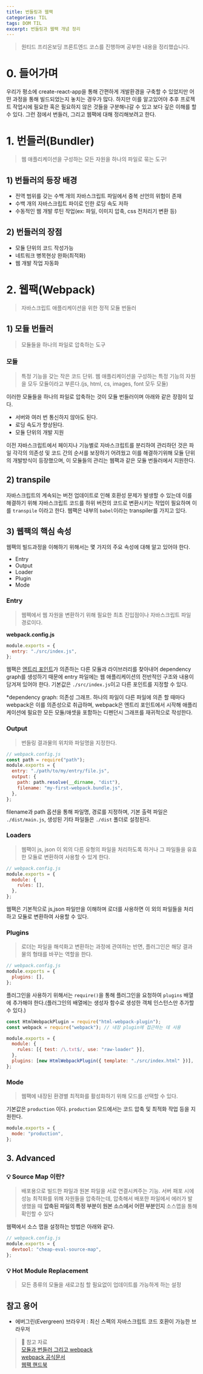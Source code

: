 ```yaml
---
title: 번들링과 웹팩
categories: TIL
tags: DOM TIL
excerpt: 번들링과 웹팩 개념 정리
---
```


> 원티드 프리온보딩 프론트엔드 코스를 진행하며 공부한 내용을 정리했습니다.

# 0. 들어가며

우리가 평소에 create-react-app을 통해 간편하게 개발환경을 구축할 수 있었지만 어떤 과정을 통해 빌드되었는지 놓치는 경우가 많다. 하지만 이를 알고있어야 추후 프로젝트 작업시에 필요한 혹은 필요하지 않은 것들을 구분해나갈 수 있고 보다 깊은 이해를 할 수 있다. 그런 점에서 번들러, 그리고 웹팩에 대해 정리해보려고 한다.

# 1. 번들러(Bundler)

> 웹 애플리케이션을 구성하는 모든 자원을 하나의 파일로 묶는 도구!

## 1) 번들러의 등장 배경

- 전역 범위를 갖는 수백 개의 자바스크립트 파일에서 중복 선언의 위험이 존재
- 수백 개의 자바스크립트 파이로 인한 로딩 속도 저하
- 수동적인 웹 개발 루틴 작업(ex: 파일, 이미지 압축, css 전처리기 변환 등)

## 2) 번들러의 장점

- 모듈 단위의 코드 작성가능
- 네트워크 병목현상 완화(최적화)
- 웹 개발 작업 자동화

# 2. 웹팩(Webpack)

> 자바스크립트 애플리케이션을 위한 정적 모듈 번들러

## 1) 모듈 번들러

> 모듈들을 하나의 파일로 압축하는 도구

### 모듈

> 특정 기능을 갖는 작은 코드 단위. 웹 애플리케이션을 구성하는 특정 기능의 자원을 모두 모듈이라고 부른다.(js, html, cs, images, font 모두 모듈)

이러한 모듈들을 하나의 파일로 압축하는 것이 모듈 번들러이며 아래와 같은 장점이 있다.

- 서버와 여러 번 통신하지 않아도 된다.
- 로딩 속도가 향상된다.
- 모듈 단위의 개발 지원

이전 자바스크립트에서 페이지나 기능별로 자바스크립트를 분리하여 관리하던 것은 파일 각각의 의존성 및 코드 간의 순서를 보장하기 어려웠고 이를 해결하기위해 모듈 단위의 개발방식이 등장했으며, 이 모듈들의 관리는 웹팩과 같은 모듈 번들러에서 지원한다.

## 2) transpile

자바스크립트의 계속되는 버전 업데이트로 인해 호환성 문제가 발생할 수 있는데 이를 해결하기 위해 자바스크립트 코드를 하위 버전의 코드로 변환시키는 작업이 필요하며 이를 `transpile` 이라고 한다.
웹팩은 내부의 `babel`이라는 transpiler를 가지고 있다.

## 3) 웹팩의 핵심 속성

웹팩의 빌드과정을 이해하기 위해서는 몇 가지의 주요 속성에 대해 알고 있어야 한다.

- Entry
- Output
- Loader
- Plugin
- Mode

### Entry

> 웹펙에서 웹 자원을 변환하기 위해 필요한 최초 진입점이나 자바스크립트 파일 경로이다.

**webpack.config.js**

```js
module.exports = {
  entry: "./src/index.js",
};
```

웹팩은 [엔트리 포인트](https://webpack.kr/concepts/entry-points)가 의존하는 다른 모듈과 라이브러리를 찾아내어 dependency graph를 생성하기 때문에 entry 파일에는 웹 애플리케이션의 전반적인 구조와 내용이 담겨져 있어야 한다.
기본값은 `./src/index.js`이고 다른 포인트를 지정할 수 있다.

\*dependency graph: 의존성 그래프. 하나의 파일이 다른 파일에 의존 할 때마다 webpack은 이를 의존성으로 취급하며, webpack은 엔트리 포인트에서 시작해 애플리케이션에 필요한 모든 모듈/애셋을 포함하는 디펜던시 그래프를 재귀적으로 작성한다.

### Output

> 번들링 결과물의 위치와 파일명을 지정한다.

```js
// webpack.config.js
const path = require("path");
module.exports = {
  entry: "./path/to/my/entry/file.js",
  output: {
    path: path.resolve(__dirname, "dist"),
    filename: "my-first-webpack.bundle.js",
  },
};
```

filename과 path 옵션을 통해 파일명, 경로를 지정하며, 기본 출력 파일은 `./dist/main.js`, 생성된 기타 파일들은 `./dist` 폴더로 설정된다.

### Loaders

> 웹팩이 js, json 이 외의 다른 유형의 파일을 처리하도록 하거나 그 파일들을 유효한 모듈로 변환하여 사용할 수 있게 한다.

```js
// webpack.config.js
module.exports = {
  module: {
    rules: [],
  },
};
```

웹팩은 기본적으로 js,json 파일만을 이해하며 로더를 사용하면 이 외의 파일들을 처리하고 모듈로 변환하여 사용할 수 있다.

### Plugins

> 로더는 파일을 해석화고 변환하는 과정에 관여하는 반면, 플러그인은 해당 결과물의 형태를 바꾸는 역할을 한다.

```js
// webpack.config.js
module.exports = {
  plugins: [],
};
```

플러그인을 사용하기 위해서는 `require()`을 통해 플러그인을 요청하여 `plugins` 배열에 추가해야 한다.(플러그인의 배열에는 생성자 함수로 생성한 객체 인스턴스만 추가할 수 있다.)

```js
const HtmlWebpackPlugin = require("html-webpack-plugin");
const webpack = require("webpack"); // 내장 plugin에 접근하는 데 사용

module.exports = {
  module: {
    rules: [{ test: /\.txt$/, use: "raw-loader" }],
  },
  plugins: [new HtmlWebpackPlugin({ template: "./src/index.html" })],
};
```

### Mode

> 웹팩에 내장된 환경별 최적화를 활성화하기 위해 모드를 선택할 수 있다.

기본값은 `production` 이다. `production` 모드에서는 코드 압축 및 최적화 작업 등을 지원한다.

```js
module.exports = {
  mode: "production",
};
```

## 3. Advanced

### 💡 Source Map 이란?

> 배포용으로 빌드한 파일과 원본 파일을 서로 연결시켜주는 기능.
> 서버 패포 시에 성능 최적화를 위해 자원들을 압축하는데, 압축해서 배포한 파일에서 에러가 발생했을 때 **압축된 파일의 특정 부분이 원본 소스에서 어떤 부분인지** 소스맵을 통해 확인할 수 있다

웹팩에서 소스 맵을 설정하는 방법은 아래와 같다.

```js
// webpack.config.js
module.exports = {
  devtool: "cheap-eval-source-map",
};
```

### 💡 Hot Module Replacement

> 모든 종류의 모듈을 새로고침 할 필요없이 업데이트를 가능하게 하는 설정

## 참고 용어

- 에버그린(Evergreen) 브라우저 : 최신 스펙의 자바스크립트 코드 호환이 가능한 브라우저

> 📖 참고 자료  
> [모듈과 번들러 그리고 webpack](https://velog.io/@sunhwa508/%EB%AA%A8%EB%93%88-%EB%B2%88%EB%93%A4%EB%9F%AC-webpack)  
> [webpack 공식문서](https://webpack.kr/concepts)  
> [웹팩 핸드북](https://joshua1988.github.io/webpack-guide/devtools/source-map.html)
